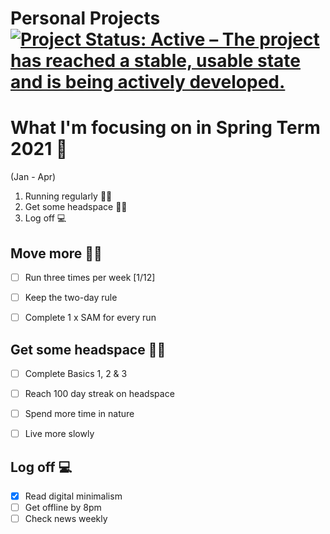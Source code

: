 Personal Projects
[![Project Status: Active – The project has reached a stable, usable state and is being actively developed.](https://www.repostatus.org/badges/latest/active.svg)](https://www.repostatus.org/#active)
==============

# What I'm focusing on in Spring Term 2021 :seedling:
(Jan - Apr)

1. Running regularly :running_woman:
2. Get some headspace :lotus_position_woman:
3. Log off :computer:

## Move more :running_woman:

- [ ] Run three times per week [1/12]
- [ ] Keep the two-day rule 
- [ ] Complete 1 x SAM for every run


## Get some headspace :lotus_position_woman:

- [ ] Complete Basics 1, 2 & 3
- [ ] Reach 100 day streak on headspace
- [ ] Spend more time in nature
- [ ] Live more slowly


## Log off :computer:

- [x] Read digital minimalism
- [ ] Get offline by 8pm
- [ ] Check news weekly
